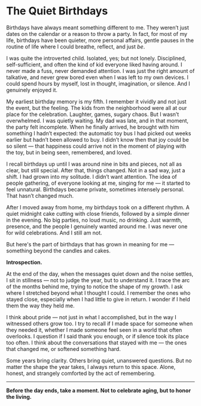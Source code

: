 # The Quiet Birthdays 

Birthdays have always meant something different to me. They weren’t just dates on the calendar or a reason to throw a party. In fact, for most of my life, birthdays have been quieter, more personal affairs, gentle pauses in the routine of life where I could breathe, reflect, and just *be*.

I was quite the introverted child. Isolated, yes; but not lonely. Disciplined, self-sufficient, and often the kind of kid everyone liked having around. I never made a fuss, never demanded attention. I was just the right amount of talkative, and never grew bored even when I was left to my own devices. I could spend hours by myself, lost in thought, imagination, or silence. And I genuinely enjoyed it.

My earliest birthday memory is my fifth. I remember it vividly and not just the event, but the feeling. The kids from the neighborhood were all at our place for the celebration. Laughter, games, sugary chaos. But I wasn’t overwhelmed. I was quietly waiting. My dad was late, and in that moment, the party felt incomplete. When he finally arrived, he brought with him something I hadn’t expected: the automatic toy bus I had picked out weeks earlier but hadn’t been allowed to buy. I didn’t know then that joy could be so silent — that happiness could arrive not in the moment of playing with the toy, but in being seen, remembered, and loved.

I recall birthdays up until I was around nine in bits and pieces, not all as clear, but still special. After that, things changed. Not in a sad way, just a shift. I had grown into my solitude. I didn’t want attention. The idea of people gathering, of everyone looking at me, singing for me — it started to feel unnatural. Birthdays became private, sometimes intensely personal. That hasn’t changed much.

After I moved away from home, my birthdays took on a different rhythm. A quiet midnight cake cutting with close friends, followed by a simple dinner in the evening. No big parties, no loud music, no drinking. Just warmth, presence, and the people I genuinely wanted around me. I was never one for wild celebrations. And I still am not.

But here's the part of birthdays that has grown in meaning for me — something beyond the candles and cakes.

**Introspection.**

At the end of the day, when the messages quiet down and the noise settles, I sit in stillness — not to judge the year, but to understand it. I trace the arc of the months behind me, trying to notice the shape of my growth. I ask where I stretched beyond what I thought I could. I remember the ones who stayed close, especially when I had little to give in return. I wonder if I held them the way they held me.

I think about pride — not just in what I accomplished, but in the way I witnessed others grow too. I try to recall if I made space for someone when they needed it, whether I made someone feel seen in a world that often overlooks. I question if I said thank you enough, or if silence took its place too often. I think about the conversations that stayed with me — the ones that changed me, or softened something hard.

Some years bring clarity. Others bring quiet, unanswered questions. But no matter the shape the year takes, I always return to this space. Alone, honest, and strangely comforted by the act of remembering.

---

**Before the day ends, take a moment. Not to celebrate aging, but to honor the living.**

